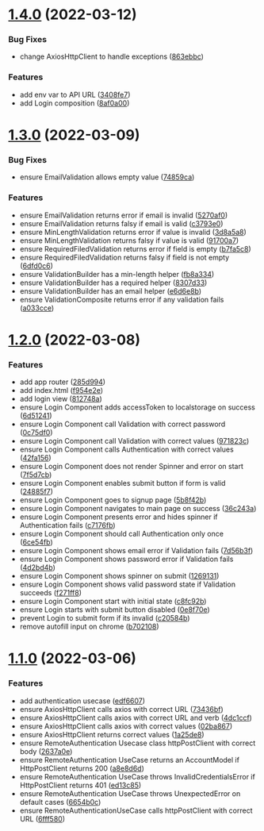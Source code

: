 # [1.4.0](https://github.com/DiegoSalas27/ReactJS-Hooks-TDD-Clean-Architecture-SOLID-e-Patterns/compare/v1.3.0...v1.4.0) (2022-03-12)


### Bug Fixes

* change AxiosHttpClient to handle exceptions ([863ebbc](https://github.com/DiegoSalas27/ReactJS-Hooks-TDD-Clean-Architecture-SOLID-e-Patterns/commit/863ebbcceb78702951099a84f1c89f208689af03))


### Features

* add env var to API URL ([3408fe7](https://github.com/DiegoSalas27/ReactJS-Hooks-TDD-Clean-Architecture-SOLID-e-Patterns/commit/3408fe724ed65ce41e9545a60bf21d8ecc335516))
* add Login composition ([8af0a00](https://github.com/DiegoSalas27/ReactJS-Hooks-TDD-Clean-Architecture-SOLID-e-Patterns/commit/8af0a00086f99e6ef5c2f5a9879e05d031571c2f))



# [1.3.0](https://github.com/DiegoSalas27/ReactJS-Hooks-TDD-Clean-Architecture-SOLID-e-Patterns/compare/v1.2.0...v1.3.0) (2022-03-09)


### Bug Fixes

* ensure EmailValidation allows empty value ([74859ca](https://github.com/DiegoSalas27/ReactJS-Hooks-TDD-Clean-Architecture-SOLID-e-Patterns/commit/74859caef3ec5e765757432a766c14cb1c7e2a64))


### Features

* ensure EmailValidation returns error if email is invalid ([5270af0](https://github.com/DiegoSalas27/ReactJS-Hooks-TDD-Clean-Architecture-SOLID-e-Patterns/commit/5270af0ebda3ae504abac8146481f45daf4f73b0))
* ensure EmailValidation returns falsy if email is valid ([c3793e0](https://github.com/DiegoSalas27/ReactJS-Hooks-TDD-Clean-Architecture-SOLID-e-Patterns/commit/c3793e001426438e01310df7355f7fe5b9c26379))
* ensure MinLengthValidation returns error if value is invalid ([3d8a5a8](https://github.com/DiegoSalas27/ReactJS-Hooks-TDD-Clean-Architecture-SOLID-e-Patterns/commit/3d8a5a83da2fe066f8c9a500f0fcec9f3cd573a2))
* ensure MinLengthValidation returns falsy if value is valid ([91700a7](https://github.com/DiegoSalas27/ReactJS-Hooks-TDD-Clean-Architecture-SOLID-e-Patterns/commit/91700a7b4158dd7b9617c0401f28e05d0c3a9bc7))
* ensure RequiredFiledValidation returns error if field is empty ([b7fa5c8](https://github.com/DiegoSalas27/ReactJS-Hooks-TDD-Clean-Architecture-SOLID-e-Patterns/commit/b7fa5c8d9dd268170b67b3920997fb306e678265))
* ensure RequiredFiledValidation returns falsy if field is not empty ([6dfd0c6](https://github.com/DiegoSalas27/ReactJS-Hooks-TDD-Clean-Architecture-SOLID-e-Patterns/commit/6dfd0c670278edd640aa048ca97e0993395aaf7d))
* ensure ValidationBuilder has a min-length  helper ([fb8a334](https://github.com/DiegoSalas27/ReactJS-Hooks-TDD-Clean-Architecture-SOLID-e-Patterns/commit/fb8a3345ef21c4dc16ae07e02ac4fb361d91e638))
* ensure ValidationBuilder has a required helper ([8307d33](https://github.com/DiegoSalas27/ReactJS-Hooks-TDD-Clean-Architecture-SOLID-e-Patterns/commit/8307d331c116df6274b39079f57dc6a4a1d97597))
* ensure ValidationBuilder has an email helper ([e6d6e8b](https://github.com/DiegoSalas27/ReactJS-Hooks-TDD-Clean-Architecture-SOLID-e-Patterns/commit/e6d6e8b2a8e298f096e629ee5e2845a80f39c475))
* ensure ValidationComposite returns error if any validation fails ([a033cce](https://github.com/DiegoSalas27/ReactJS-Hooks-TDD-Clean-Architecture-SOLID-e-Patterns/commit/a033cce0d15e1b42c876a06fc60ce34a214ab5bf))



# [1.2.0](https://github.com/DiegoSalas27/ReactJS-Hooks-TDD-Clean-Architecture-SOLID-e-Patterns/compare/v1.1.0...v1.2.0) (2022-03-08)


### Features

* add app router ([285d994](https://github.com/DiegoSalas27/ReactJS-Hooks-TDD-Clean-Architecture-SOLID-e-Patterns/commit/285d9943fb33b09366d31af36cd8c93138217fd8))
* add index.html ([f954e2e](https://github.com/DiegoSalas27/ReactJS-Hooks-TDD-Clean-Architecture-SOLID-e-Patterns/commit/f954e2e1436d609e89ac67287a81330500d943f8))
* add login view ([812748a](https://github.com/DiegoSalas27/ReactJS-Hooks-TDD-Clean-Architecture-SOLID-e-Patterns/commit/812748afa086002e4bf7f0aeb1016ca566105169))
* ensure Login Component adds accessToken to localstorage on success ([6d51241](https://github.com/DiegoSalas27/ReactJS-Hooks-TDD-Clean-Architecture-SOLID-e-Patterns/commit/6d512415e2ccf98d252bbab4d61fdc93986ccb11))
* ensure Login Component call Validation with correct password ([0c75df0](https://github.com/DiegoSalas27/ReactJS-Hooks-TDD-Clean-Architecture-SOLID-e-Patterns/commit/0c75df056e394ca49c8b933e8e77463f7c065801))
* ensure Login Component call Validation with correct values ([971823c](https://github.com/DiegoSalas27/ReactJS-Hooks-TDD-Clean-Architecture-SOLID-e-Patterns/commit/971823c8edb4f44d774a17d3bb057ceeb8462653))
* ensure Login Component calls Authentication with correct values ([42fa156](https://github.com/DiegoSalas27/ReactJS-Hooks-TDD-Clean-Architecture-SOLID-e-Patterns/commit/42fa156108093059b69ab8ab6263cac91bbfb530))
* ensure Login Component does not render Spinner and error on start ([7f5d7cb](https://github.com/DiegoSalas27/ReactJS-Hooks-TDD-Clean-Architecture-SOLID-e-Patterns/commit/7f5d7cb3d54891aedda310e89e52464b85013ea6))
* ensure Login Component enables submit button if form is valid ([24885f7](https://github.com/DiegoSalas27/ReactJS-Hooks-TDD-Clean-Architecture-SOLID-e-Patterns/commit/24885f76e6bc9386ad97a9ed608eb98853596e60))
* ensure Login Component goes to signup page ([5b8f42b](https://github.com/DiegoSalas27/ReactJS-Hooks-TDD-Clean-Architecture-SOLID-e-Patterns/commit/5b8f42ba0b2f7a4d5db0d9b84bc56d48e6c1d7fd))
* ensure Login Component navigates to main page on success ([36c243a](https://github.com/DiegoSalas27/ReactJS-Hooks-TDD-Clean-Architecture-SOLID-e-Patterns/commit/36c243a65b72c4e47f606c8435a4ac5fc0d7dfab))
* ensure Login Component presents error and hides spinner if Authentication fails ([c7176fb](https://github.com/DiegoSalas27/ReactJS-Hooks-TDD-Clean-Architecture-SOLID-e-Patterns/commit/c7176fb76b5b75a0a6ed4801ca59d53b0e2b25a1))
* ensure Login Component should call Authentication only once ([6ce54fb](https://github.com/DiegoSalas27/ReactJS-Hooks-TDD-Clean-Architecture-SOLID-e-Patterns/commit/6ce54fb258faa619b09ef1427509a54b32d73d7b))
* ensure Login Component shows email error if Validation fails ([7d56b3f](https://github.com/DiegoSalas27/ReactJS-Hooks-TDD-Clean-Architecture-SOLID-e-Patterns/commit/7d56b3fd76ee092c9a9c49a0c15a0a2af70dbe31))
* ensure Login Component shows password error if Validation fails ([4d2bd4b](https://github.com/DiegoSalas27/ReactJS-Hooks-TDD-Clean-Architecture-SOLID-e-Patterns/commit/4d2bd4bd7ca00e85d72778f330cf19b357f1a6fd))
* ensure Login Component shows spinner on submit ([1269131](https://github.com/DiegoSalas27/ReactJS-Hooks-TDD-Clean-Architecture-SOLID-e-Patterns/commit/12691318900326d4fb7bde568a64c5d7a806163a))
* ensure Login Component shows valid password state if Validation succeeds ([f271ff8](https://github.com/DiegoSalas27/ReactJS-Hooks-TDD-Clean-Architecture-SOLID-e-Patterns/commit/f271ff80fee98d9d6a8f31cd443bbdaf59b16768))
* ensure Login Component start with initial state ([c8fc92b](https://github.com/DiegoSalas27/ReactJS-Hooks-TDD-Clean-Architecture-SOLID-e-Patterns/commit/c8fc92bedcf294968ee9bc8da4e2678a44d1b599))
* ensure Login starts with submit button disabled ([0e8f70e](https://github.com/DiegoSalas27/ReactJS-Hooks-TDD-Clean-Architecture-SOLID-e-Patterns/commit/0e8f70eac980c12b7edb1d34f81499e636ed78eb))
* prevent Login to submit form if its invalid ([c20584b](https://github.com/DiegoSalas27/ReactJS-Hooks-TDD-Clean-Architecture-SOLID-e-Patterns/commit/c20584b36315e5f72cb971cd4ff73af68b1b5deb))
* remove autofill input on chrome ([b702108](https://github.com/DiegoSalas27/ReactJS-Hooks-TDD-Clean-Architecture-SOLID-e-Patterns/commit/b702108a277b446cbfd58f25dccda3696e8c63df))



# [1.1.0](https://github.com/DiegoSalas27/ReactJS-Hooks-TDD-Clean-Architecture-SOLID-e-Patterns/compare/edf66070b42f19380e82e9ca4a66ac712f05f740...v1.1.0) (2022-03-06)


### Features

* add authentication usecase ([edf6607](https://github.com/DiegoSalas27/ReactJS-Hooks-TDD-Clean-Architecture-SOLID-e-Patterns/commit/edf66070b42f19380e82e9ca4a66ac712f05f740))
* ensure AxiosHttpClient calls axios with correct URL ([73436bf](https://github.com/DiegoSalas27/ReactJS-Hooks-TDD-Clean-Architecture-SOLID-e-Patterns/commit/73436bfe521a96451f178301571460801b763063))
* ensure AxiosHttpClient calls axios with correct URL and verb ([4dc1ccf](https://github.com/DiegoSalas27/ReactJS-Hooks-TDD-Clean-Architecture-SOLID-e-Patterns/commit/4dc1ccf9dbf64580ebf855c29581645611856572))
* ensure AxiosHttpClient calls axios with correct values ([02ba867](https://github.com/DiegoSalas27/ReactJS-Hooks-TDD-Clean-Architecture-SOLID-e-Patterns/commit/02ba8676d9744a5a54cb6af4dd00d63f603075e7))
* ensure AxiosHttpClient returns correct values ([1a25de8](https://github.com/DiegoSalas27/ReactJS-Hooks-TDD-Clean-Architecture-SOLID-e-Patterns/commit/1a25de88ab7a6dd5c992ddb9e322c89752fbe199))
* ensure RemoteAuthentication Usecase class httpPostClient with correct body ([2637a0e](https://github.com/DiegoSalas27/ReactJS-Hooks-TDD-Clean-Architecture-SOLID-e-Patterns/commit/2637a0e1ea2c43691ca0efb0b2d2761a9026460f))
* ensure RemoteAuthentication UseCase returns an AccountModel if HttpPostClient returns 200 ([a8e8d6d](https://github.com/DiegoSalas27/ReactJS-Hooks-TDD-Clean-Architecture-SOLID-e-Patterns/commit/a8e8d6dbd8ce4c8cb6641e50bcb604c2a09bc53f))
* ensure RemoteAuthentication UseCase throws InvalidCredentialsError if HttpPostClient returns 401 ([ed13c85](https://github.com/DiegoSalas27/ReactJS-Hooks-TDD-Clean-Architecture-SOLID-e-Patterns/commit/ed13c85357830bfb938b07a6ad779a1173aa3924))
* ensure RemoteAuthentication UseCase throws UnexpectedError on default cases ([6654b0c](https://github.com/DiegoSalas27/ReactJS-Hooks-TDD-Clean-Architecture-SOLID-e-Patterns/commit/6654b0cdcb1422d6f537e8d506a0d51a89349dfb))
* ensure RemoteAuthenticationUseCase calls httpPostClient with correct URL ([6fff580](https://github.com/DiegoSalas27/ReactJS-Hooks-TDD-Clean-Architecture-SOLID-e-Patterns/commit/6fff5800e8f44a4885f492dc15c17c2e412299ba))



